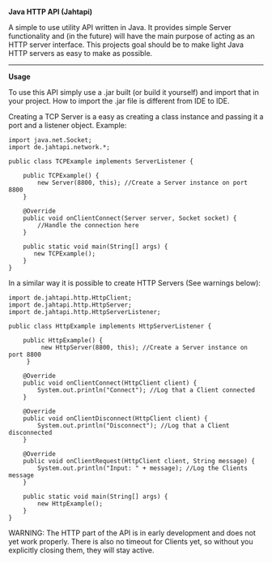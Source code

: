 **Java HTTP API (Jahtapi)**  

A simple to use utility API written in Java. It provides simple Server functionality and (in the future) will have the main purpose of acting as an HTTP server interface. This projects goal should be to make light Java HTTP servers as easy to make as possible.

---

**Usage**  

To use this API simply use a .jar built (or build it yourself) and import that in your project. How to import the .jar file is different from IDE to IDE.

Creating a TCP Server is a easy as creating a class instance and passing it a port and a listener object. Example:

    import java.net.Socket;
    import de.jahtapi.network.*;
    
    public class TCPExample implements ServerListener {
    
        public TCPExample() {
            new Server(8800, this); //Create a Server instance on port 8800
        }
    
        @Override
        public void onClientConnect(Server server, Socket socket) {
            //Handle the connection here
        }
        
        public static void main(String[] args) {
           new TCPExample();
        }
    }
    
In a similar way it is possible to create HTTP Servers (See warnings below):

    import de.jahtapi.http.HttpClient;
    import de.jahtapi.http.HttpServer;
    import de.jahtapi.http.HttpServerListener;
    
    public class HttpExample implements HttpServerListener {
    
        public HttpExample() {
		     new HttpServer(8800, this); //Create a Server instance on port 8800
		 }
    
        @Override
        public void onClientConnect(HttpClient client) {
            System.out.println("Connect"); //Log that a Client connected
        }
    
        @Override
        public void onClientDisconnect(HttpClient client) {
            System.out.println("Disconnect"); //Log that a Client disconnected
        }
    
        @Override
        public void onClientRequest(HttpClient client, String message) {
            System.out.println("Input: " + message); //Log the Clients message
        }
        
        public static void main(String[] args) {
            new HttpExample();
        }
    }
    
WARNING: The HTTP part of the API is in early development and does not yet work properly. There is also no timeout for Clients yet, so without you explicitly closing them, they will stay active.